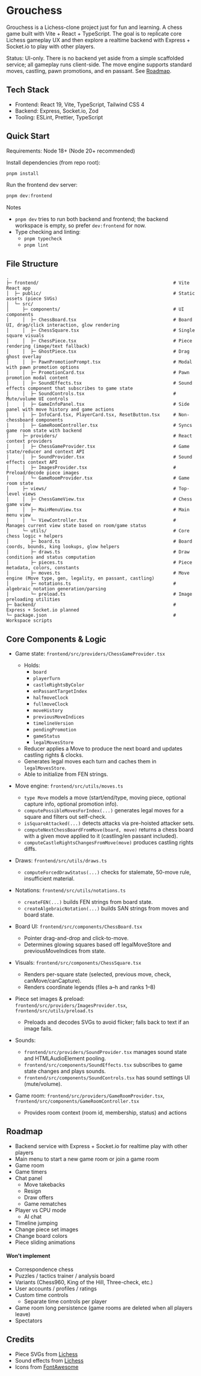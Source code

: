 # Grouchess

Grouchess is a Lichess-clone project just for fun and learning. A chess game built with Vite + React + TypeScript.
The goal is to replicate core Lichess gameplay UX and then explore a realtime backend with Express + Socket.io to play
with other players.

Status: UI-only. There is no backend yet aside from a simple scaffolded service; all gameplay runs client-side.
The move engine supports standard moves, castling, pawn promotions, and en passant. See [Roadmap](#roadmap).

## Tech Stack

- Frontend: React 19, Vite, TypeScript, Tailwind CSS 4
- Backend: Express, Socket.io, Zod
- Tooling: ESLint, Prettier, TypeScript

## Quick Start

Requirements: Node 18+ (Node 20+ recommended)

Install dependencies (from repo root):

```bash
pnpm install
```

Run the frontend dev server:

```bash
pnpm dev:frontend
```

Notes

- `pnpm dev` tries to run both backend and frontend; the backend workspace is empty, so prefer `dev:frontend` for now.
- Type checking and linting:
    - `pnpm typecheck`
    - `pnpm lint`

## File Structure

```
.
├─ frontend/                                                  # Vite React app
│  ├─ public/                                                 # Static assets (piece SVGs)
│  └─ src/
│     ├─ components/                                          # UI components
│     │  ├─ ChessBoard.tsx                                    # Board UI, drag/click interaction, glow rendering
│     │  ├─ ChessSquare.tsx                                   # Single square visuals
│     │  ├─ ChessPiece.tsx                                    # Piece rendering (image/text fallback)
│     │  ├─ GhostPiece.tsx                                    # Drag ghost overlay
│     │  ├─ PawnPromotionPrompt.tsx                           # Modal with pawn promotion options
│     │  ├─ PromotionCard.tsx                                 # Pawn promotion modal content
│     │  ├─ SoundEffects.tsx                                  # Sound effects component that subscribes to game state
│     │  ├─ SoundControls.tsx                                 # Mute/volume UI controls
│     │  ├─ GameInfoPanel.tsx                                 # Side panel with move history and game actions
│     │  ├─ InfoCard.tsx, PlayerCard.tsx, ResetButton.tsx     # Non-chessboard components
│     │  ├─ GameRoomController.tsx                            # Syncs game room state with backend
│     ├─ providers/                                           # React context providers
│     │  ├─ ChessGameProvider.tsx                             # Game state/reducer and context API
│     │  ├─ SoundProvider.tsx                                 # Sound effects context API
│     │  ├─ ImagesProvider.tsx                                # Preload/decode piece images
│     │  └─ GameRoomProvider.tsx                              # Game room state
│     ├─ views/                                               # Top-level views
│     │  ├─ ChessGameView.tsx                                 # Chess game view
│     │  ├─ MainMenuView.tsx                                  # Main menu view
│     │  └─ ViewController.tsx                                # Manages current view state based on room/game status
│     └─ utils/                                               # Core chess logic + helpers
│        ├─ board.ts                                          # Board coords, bounds, king lookups, glow helpers
│        ├─ draws.ts                                          # Draw conditions and status computation
│        ├─ pieces.ts                                         # Piece metadata, colors, constants
│        ├─ moves.ts                                          # Move engine (Move type, gen, legality, en passant, castling)
│        ├─ notations.ts                                      # algebraic notation generation/parsing
│        └─ preload.ts                                        # Image preloading utilities
├─ backend/                                                   # Express + Socket.io planned
└─ package.json                                               # Workspace scripts
```

## Core Components & Logic

- Game state: `frontend/src/providers/ChessGameProvider.tsx`
    - Holds:
        - `board`
        - `playerTurn`
        - `castleRightsByColor`
        - `enPassantTargetIndex`
        - `halfmoveClock`
        - `fullmoveClock`
        - `moveHistory`
        - `previousMoveIndices`
        - `timelineVersion`
        - `pendingPromotion`
        - `gameStatus`
        - `legalMovesStore`
    - Reducer applies a Move to produce the next board and updates castling rights & clocks.
    - Generates legal moves each turn and caches them in `legalMovesStore`.
    - Able to initialize from FEN strings.

- Move engine: `frontend/src/utils/moves.ts`
    - `type Move` models a move (start/end/type, moving piece, optional capture info, optional promotion info).
    - `computePossibleMovesForIndex(...)` generates legal moves for a square and filters out self-check.
    - `isSquareAttacked(...)` detects attacks via pre-hoisted attacker sets.
    - `computeNextChessBoardFromMove(board, move)` returns a chess board with a given move applied to it
      (castling/en passant included).
    - `computeCastleRightsChangesFromMove(move)` produces castling rights diffs.

- Draws: `frontend/src/utils/draws.ts`
    - `computeForcedDrawStatus(...)` checks for stalemate, 50-move rule, insufficient material.

- Notations: `frontend/src/utils/notations.ts`
    - `createFEN(...)` builds FEN strings from board state.
    - `createAlgebraicNotation(...)` builds SAN strings from moves and board state.

- Board UI: `frontend/src/components/ChessBoard.tsx`
    - Pointer drag-and-drop and click-to-move.
    - Determines glowing squares based off legalMoveStore and previousMoveIndices from state.

- Visuals: `frontend/src/components/ChessSquare.tsx`
    - Renders per-square state (selected, previous move, check, canMove/canCapture).
    - Renders coordinate legends (files a–h and ranks 1–8)

- Piece set images & preload: `frontend/src/providers/ImagesProvider.tsx`, `frontend/src/utils/preload.ts`
    - Preloads and decodes SVGs to avoid flicker; falls back to text if an image fails.

- Sounds:
    - `frontend/src/providers/SoundProvider.tsx` manages sound state and HTMLAudioElement pooling.
    - `frontend/src/components/SoundEffects.tsx` subscribes to game state changes and plays sounds.
    - `frontend/src/components/SoundControls.tsx` has sound settings UI (mute/volume).

- Game room: `frontend/src/providers/GameRoomProvider.tsx`, `frontend/src/components/GameRoomController.tsx`
    - Provides room context (room id, membership, status) and actions

## Roadmap

- Backend service with Express + Socket.io for realtime play with other players
- Main menu to start a new game room or join a game room
- Game room
- Game timers
- Chat panel
    - Move takebacks
    - Resign
    - Draw offers
    - Game rematches
- Player vs CPU mode
    - AI chat
- Timeline jumping
- Change piece set images
- Change board colors
- Piece sliding animations

#### Won't implement

- Correspondence chess
- Puzzles / tactics trainer / analysis board
- Variants (Chess960, King of the Hill, Three-check, etc.)
- User accounts / profiles / ratings
- Custom time controls
    - Separate time controls per player
- Game room long persistence (game rooms are deleted when all players leave)
- Spectators

## Credits

- Piece SVGs from [Lichess](https://github.com/lichess-org/lila/tree/master/public/piece)
- Sound effects from [Lichess](https://github.com/lichess-org/lila/tree/master/public/sound/lisp)
- Icons from [FontAwesome](https://fontawesome.com)
